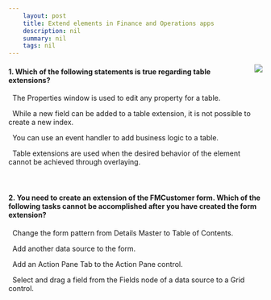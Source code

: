 ```yaml
---
    layout: post
    title: Extend elements in Finance and Operations apps  
    description: nil
    summary: nil
    tags: nil
---
```



 <a target="_blank" href="https://docs.microsoft.com/en-us/learn/modules/extend-elements-finance-operations/5-check/"><i class="fas fa-external-link-alt"></i> </a>
 <img align="right" src="https://docs.microsoft.com/en-us/learn/achievements/extend-elements-dynamics-365-finance-operations.svg">
####  1. Which of the following statements is true regarding table extensions?


<i class='far fa-square'></i> &nbsp;&nbsp;The Properties window is used to edit any property for a table.

<i class='far fa-square'></i> &nbsp;&nbsp;While a new field can be added to a table extension, it is not possible to create a new index.

<i class='fas fa-check-square' style='color: Dodgerblue;'></i> &nbsp;&nbsp;You can use an event handler to add business logic to a table.

<i class='far fa-square'></i> &nbsp;&nbsp;Table extensions are used when the desired behavior of the element cannot be achieved through overlaying.
<br />
<br />
<br />

####  2. You need to create an extension of the FMCustomer form.  Which of the following tasks cannot be accomplished after you have created the form extension?


<i class='fas fa-check-square' style='color: Dodgerblue;'></i> &nbsp;&nbsp;Change the form pattern from Details Master to Table of Contents.

<i class='far fa-square'></i> &nbsp;&nbsp;Add another data source to the form.

<i class='far fa-square'></i> &nbsp;&nbsp;Add an Action Pane Tab to the Action Pane control.

<i class='far fa-square'></i> &nbsp;&nbsp;Select and drag a field from the Fields node of a data source to a Grid control.
<br />
<br />
<br />
